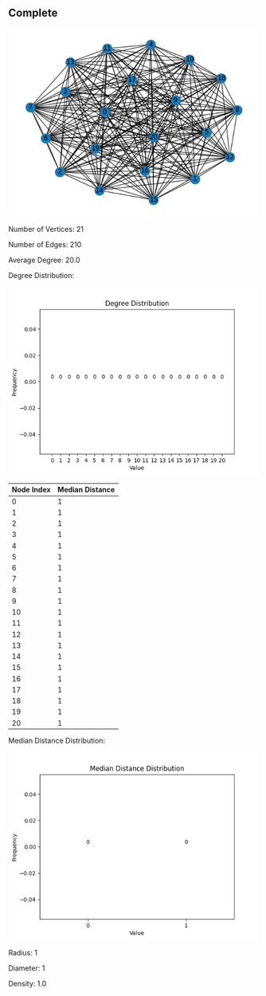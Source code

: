 ## Complete

![Graph](Complete\graph.png)

Number of Vertices: 21

Number of Edges: 210

Average Degree: 20.0

Degree Distribution:

![Degree Distribution Distribution](Complete/degree_distribution_distribution.png)

| Node Index | Median Distance |
|------------|------------|
| 0 | 1 |
| 1 | 1 |
| 2 | 1 |
| 3 | 1 |
| 4 | 1 |
| 5 | 1 |
| 6 | 1 |
| 7 | 1 |
| 8 | 1 |
| 9 | 1 |
| 10 | 1 |
| 11 | 1 |
| 12 | 1 |
| 13 | 1 |
| 14 | 1 |
| 15 | 1 |
| 16 | 1 |
| 17 | 1 |
| 18 | 1 |
| 19 | 1 |
| 20 | 1 |

Median Distance Distribution:

![Median Distance Distribution Distribution](Complete/median_distance_distribution_distribution.png)

Radius: 1

Diameter: 1

Density: 1.0

